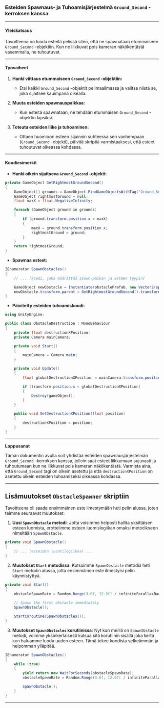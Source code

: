 ### Esteiden Spawnaus- ja Tuhoamisjärjestelmä `Ground_Second` -kerroksen kanssa

---

#### **Yleiskatsaus**

Tavoitteena on luoda esteitä pelissä siten, että ne spawnataan etummaiseen `Ground_Second` -objektiin. Kun ne liikkuvat pois kameran näkökentästä vasemmalla, ne tuhoutuvat.

---

#### **Työvaiheet**

1. **Hanki viittaus etummaiseen `Ground_Second` -objektiin:**

    - Etsi kaikki `Ground_Second` -objektit pelimaailmassa ja valitse niistä se, joka sijaitsee kauimpana oikealla.

2. **Muuta esteiden spawnauspaikkaa:**

    - Kun esteitä spawnataan, ne tehdään etummaisen `Ground_Second` -objektin lapsiksi.

3. **Toteuta esteiden liike ja tuhoaminen:**

    - Ottaen huomioon esteen sijainnin suhteessa sen vanhempaan (`Ground_Second` -objekti), päivitä skriptiä varmistaaksesi, että esteet tuhoutuvat oikeassa kohdassa.

---

#### **Koodiesimerkit**

- **Hanki oikein sijaitseva `Ground_Second` -objekti:**

```csharp
private GameObject GetRightmostGroundSecond()
{
    GameObject[] grounds = GameObject.FindGameObjectsWithTag("Ground_Second"); 
    GameObject rightmostGround = null;
    float maxX = float.NegativeInfinity;

    foreach (GameObject ground in grounds)
    {
        if (ground.transform.position.x > maxX)
        {
            maxX = ground.transform.position.x;
            rightmostGround = ground;
        }
    }
    return rightmostGround;
}
```

- **Spawnaa esteet:**

```csharp
IEnumerator SpawnObstacles()
{
    // ... [koodi, joka määrittää spawn-paikan ja esteen tyypin]

    GameObject newObstacle = Instantiate(obstaclePrefab, new Vector2(spawnXPosition, randomY), rotation);
    newObstacle.transform.parent = GetRightmostGroundSecond().transform;
}
```

- **Päivitetty esteiden tuhoamiskoodi:**

```csharp
using UnityEngine;

public class ObstacleDestruction : MonoBehaviour
{
    private float destructionXPosition;
    private Camera mainCamera;

    private void Start()
    {
        mainCamera = Camera.main;
    }

    private void Update()
    {
        float globalDestructionXPosition = mainCamera.transform.position.x + destructionXPosition + transform.parent.position.x;

        if (transform.position.x < globalDestructionXPosition)
        {
            Destroy(gameObject);
        }
    }

    public void SetDestructionXPosition(float position)
    {
        destructionXPosition = position;
    }
}
```

---

**Loppusanat**

Tämän dokumentin avulla voit yhdistää esteiden spawnausjärjestelmän `Ground_Second` -kerroksen kanssa, jolloin saat esteet liikkumaan sujuvasti ja tuhoutumaan kun ne liikkuvat pois kameran näkökentästä. Varmista aina, että `Ground_Second` tagi on oikein asetettu ja että `destructionXPosition` on asetettu oikein esteiden tuhoamiseksi oikeassa kohdassa.


---

## Lisämuutokset `ObstacleSpawner` skriptiin

Tavoitteena oli saada ensimmäinen este ilmestymään heti pelin alussa, joten teimme seuraavat muutokset:

1. **Uusi `SpawnObstacle` metodi**: Jotta voisimme helposti hallita yksittäisen esteen luomista, erottelimme esteen luomislogiikan omaksi metodikseen nimeltään `SpawnObstacle`.

```csharp
private void SpawnObstacle()
{
    // ... (esteiden luontilogiikka) ...
}
```

2. **Muutokset `Start` metodissa**: Kutsuimme `SpawnObstacle` metodia heti `Start` metodin alussa, jotta ensimmäinen este ilmestyisi pelin käynnistyttyä.

```csharp
private void Start()
{
    obstacleSpawnRate = Random.Range(3.0f, 12.0f) / infiniteParallaxBackground.CameraSpeed;
    
    // Spawn the first obstacle immediately
    SpawnObstacle();

    StartCoroutine(SpawnObstacles());
}
```

3. **Muutokset `SpawnObstacles` korutiinissa**: Nyt kun meillä on `SpawnObstacle` metodi, voimme yksinkertaisesti kutsua sitä korutiinin sisällä joka kerta kun haluamme luoda uuden esteen. Tämä tekee koodista selkeämmän ja helpomman ylläpitää.

```csharp
IEnumerator SpawnObstacles()
{
    while (true)
    {
        yield return new WaitForSeconds(obstacleSpawnRate);
        obstacleSpawnRate = Random.Range(3.0f, 12.0f) / infiniteParallaxBackground.CameraSpeed;

        SpawnObstacle();
    }
}
```

---

